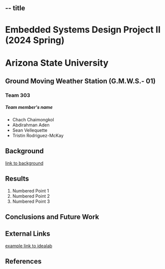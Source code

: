 -- title 
---

# Embedded Systems Design Project II (2024 Spring)  
# Arizona State University 

## Ground Moving Weather Station (G.M.W.S.- 01)

### Team 303
##### Team member's name 
* Chach Chaimongkol
* Abdirahman Aden
* Sean Vellequette
* Tristin Rodriguez-McKay

## Background

[link to background](/background)

## Results

1. Numbered Point 1
1. Numbered Point 2
1. Numbered Point 3

## Conclusions and Future Work

## External Links

[example link to idealab]()


## References
